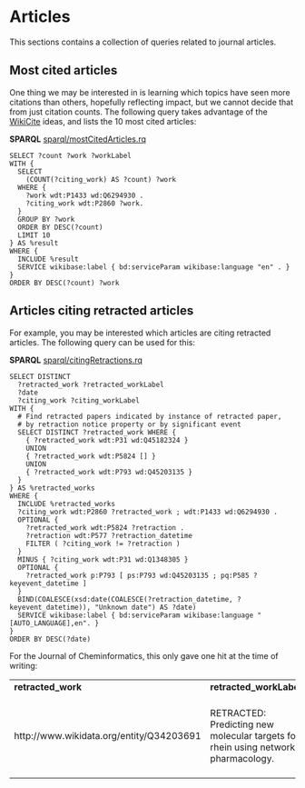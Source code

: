 # Articles

This sections contains a collection of queries related to journal articles.

## Most cited articles

One thing we may be interested in is learning which topics have seen more citations
than others, hopefully reflecting impact, but we cannot decide that from just
citation counts. The following query takes advantage of the [WikiCite](http://wikicite.org/)
ideas, and lists the 10 most cited articles:

**SPARQL** [sparql/mostCitedArticles.rq](sparql/mostCitedArticles.code.html)
```sparql
SELECT ?count ?work ?workLabel
WITH {
  SELECT
    (COUNT(?citing_work) AS ?count) ?work
  WHERE {
    ?work wdt:P1433 wd:Q6294930 .
    ?citing_work wdt:P2860 ?work.
  }
  GROUP BY ?work
  ORDER BY DESC(?count)
  LIMIT 10
} AS %result
WHERE {
  INCLUDE %result
  SERVICE wikibase:label { bd:serviceParam wikibase:language "en" . } 
}
ORDER BY DESC(?count) ?work
```

## Articles citing retracted articles

For example, you may be interested which articles are citing retracted articles.
The following query can be used for this:

**SPARQL** [sparql/citingRetractions.rq](sparql/citingRetractions.code.html)
```sparql
SELECT DISTINCT
  ?retracted_work ?retracted_workLabel
  ?date
  ?citing_work ?citing_workLabel
WITH {
  # Find retracted papers indicated by instance of retracted paper, 
  # by retraction notice property or by significant event
  SELECT DISTINCT ?retracted_work WHERE {
    { ?retracted_work wdt:P31 wd:Q45182324 }
    UNION
    { ?retracted_work wdt:P5824 [] }
    UNION
    { ?retracted_work wdt:P793 wd:Q45203135 }
  }
} AS %retracted_works
WHERE {
  INCLUDE %retracted_works
  ?citing_work wdt:P2860 ?retracted_work ; wdt:P1433 wd:Q6294930 .
  OPTIONAL {
    ?retracted_work wdt:P5824 ?retraction .
    ?retraction wdt:P577 ?retraction_datetime
    FILTER ( ?citing_work != ?retraction )
  }
  MINUS { ?citing_work wdt:P31 wd:Q1348305 }
  OPTIONAL {
    ?retracted_work p:P793 [ ps:P793 wd:Q45203135 ; pq:P585 ?keyevent_datetime ]
  }
  BIND(COALESCE(xsd:date(COALESCE(?retraction_datetime, ?keyevent_datetime)), "Unknown date") AS ?date)
  SERVICE wikibase:label { bd:serviceParam wikibase:language "[AUTO_LANGUAGE],en". }
}
ORDER BY DESC(?date)
```

For the Journal of Cheminformatics, this only gave one hit at the time
of writing:

<table>
  <tr>
    <td><b>retracted_work</b></td>
    <td><b>retracted_workLabel</b></td>
    <td><b>date</b></td>
    <td><b>citing_work</b></td>
    <td><b>citing_workLabel</b></td>
  </tr>
  <tr>
    <td>http://www.wikidata.org/entity/Q34203691</td>
    <td>RETRACTED: Predicting new molecular targets for rhein using network pharmacology.</td>
    <td>2014-09-18</td>
    <td>http://www.wikidata.org/entity/Q37426159</td>
    <td>CVDHD: a cardiovascular disease herbal database for drug discovery and network pharmacology.</td>
  </tr>
</table>



